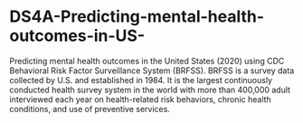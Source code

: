 # DS4A-Predicting-mental-health-outcomes-in-US-
Predicting mental health outcomes in the United States (2020) using CDC Behavioral Risk Factor Surveillance System (BRFSS).
BRFSS is a survey data collected by U.S. and established in 1984. It is the largest continuously conducted health survey system in the world
with more than 400,000 adult interviewed each year on health-related risk behaviors, chronic health conditions, and use of preventive services.
